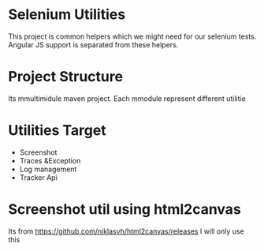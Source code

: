 # Selenium Utilities
This project is common helpers which we might need for our selenium tests. 
Angular JS support is separated from these helpers. 

# Project Structure 
Its mmultimidule maven project. 
Each mmodule represent different utilitie

# Utilities Target 
- Screenshot
- Traces &Exception 
- Log management 
- Tracker Api


# Screenshot util using html2canvas
Its from https://github.com/niklasvh/html2canvas/releases
I will only use this 
